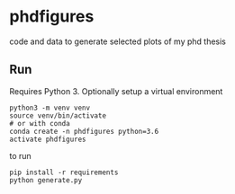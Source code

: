 # phdfigures
code and data to generate selected plots of my phd thesis

## Run
Requires Python 3. Optionally setup a virtual environment
```
python3 -m venv venv
source venv/bin/activate
# or with conda
conda create -n phdfigures python=3.6
activate phdfigures
```
to run
```
pip install -r requirements
python generate.py
```
